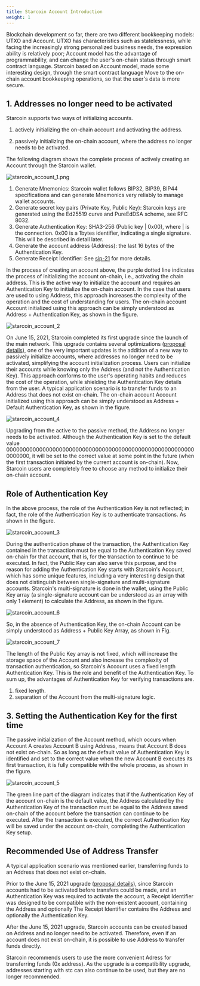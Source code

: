 ```yaml
---
title: Starcoin Account Introduction
weight: 1
---
```


Blockchain development so far, there are two different bookkeeping models: UTXO and Account. UTXO has characteristics such as statelessness, while facing the increasingly strong personalized business needs, the expression ability is relatively poor; Account model has the advantage of programmability, and can change the user's on-chain status through smart contract language. Starcoin based on Account model, made some interesting design, through the smart contract language Move to the on-chain account bookkeeping operations, so that the user's data is more secure.

## 1. Addresses no longer need to be activated

Starcoin supports two ways of initializing accounts.

1. actively initializing the on-chain account and activating the address.

2. passively initializing the on-chain account, where the address no longer needs to be activated.

The following diagram shows the complete process of actively creating an Account through the Starcoin wallet.

![starcoin_account_1.png](/img/account/starcoin_account_1.png)

1. Generate Mnemonics: Starcoin wallet follows BIP32, BIP39, BIP44 specifications and can generate Mnemonics very reliably to manage wallet accounts.
2. Generate secret key pairs (Private Key, Public Key): Starcoin keys are generated using the Ed25519 curve and PureEdDSA scheme, see RFC 8032.
3. Generate Authentication Key: SHA3-256 (Public key | 0x00), where | is the connection. 0x00 is a 1bytes identifier, indicating a single signature. This will be described in detail later.
4. Generate the account address (Address): the last 16 bytes of the Authentication Key.
5. Generate Receipt Identifier: See  [sip-21](https://starcoin.org/en/developer/sips/sip-21/) for more details.

In the process of creating an account above, the purple dotted line indicates the process of initializing the account on-chain, i.e., activating the chain address. This is the active way to initialize the account and requires an Authentication Key to initialize the on-chain account. In the case that users are used to using Address, this approach increases the complexity of the operation and the cost of understanding for users. The on-chain account Account initialized using this approach can be simply understood as Address + Authentication Key, as shown in the figure.

![starcoin_account_2](/img/account/starcoin_account_2.png)

On June 15, 2021, Starcoin completed its first upgrade since the launch of the main network. This upgrade contains several optimizations ([proposal details](https://starcoin.org/zh/news/post/starcoin_stdlib_upgrade_v5/)), one of the very important updates is the addition of a new way to passively initialize accounts, where addresses no longer need to be activated, simplifying the account initialization process. Users can initialize their accounts while knowing only the Address (and not the Authentication Key). This approach conforms to the user's operating habits and reduces the cost of the operation, while shielding the Authentication Key details from the user. A typical application scenario is to transfer funds to an Address that does not exist on-chain. The on-chain account Account initialized using this approach can be simply understood as Address + Default Authentication Key, as shown in the figure.

![starcoin_account_4](/img/account/starcoin_account_4.png)

Upgrading from the active to the passive method, the Address no longer needs to be activated.  Although the Authentication Key is set to the default value 0000000000000000000000000000000000000000000000000000000000000000, it will be set to the correct value at some point in the future (when the first transaction initiated by the current account is on-chain). Now, Starcoin users are completely free to choose any method to initialize their on-chain account.

## Role of Authentication Key

In the above process, the role of the Authentication Key is not reflected; in fact, the role of the Authentication Key is to authenticate transactions. As shown in the figure.

![starcoin_account_3](/img/account/starcoin_account_3.png)

During the authentication phase of the transaction, the Authentication Key contained in the transaction must be equal to the Authentication Key saved on-chain for that account, that is, for the transaction to continue to be executed. In fact, the Public Key can also serve this purpose, and the reason for adding the Authentication Key starts with Starcoin's Account, which has some unique features, including a very interesting design that does not distinguish between single-signature and multi-signature accounts. Starcoin's multi-signature is done in the wallet, using the Public Key array (a single-signature account can be understood as an array with only 1 element) to calculate the Address, as shown in the figure.

![starcoin_account_6](/img/account/starcoin_account_6.png)

So, in the absence of Authentication Key, the on-chain Account can be simply understood as Address + Public Key Array, as shown in Fig.

![starcoin_account_7](/img/account/starcoin_account_7.png)

The length of the Public Key array is not fixed, which will increase the storage space of the Account and also increase the complexity of transaction authentication, so Starcoin's Account uses a fixed length Authentication Key. This is the role and benefit of the Authentication Key. To sum up, the advantages of Authentication Key for verifying transactions are.

1. fixed length.
2. separation of the Account from the multi-signature logic.

## 3. Setting the Authentication Key for the first time

The passive initialization of the Account method, which occurs when Account A creates Account B using Address, means that Account B does not exist on-chain. So as long as the default value of Authentication Key is identified and set to the correct value when the new Account B executes its first transaction, it is fully compatible with the whole process, as shown in the figure.

![starcoin_account_5](/img/account/starcoin_account_5.png)

The green line part of the diagram indicates that if the Authentication Key of the account on-chain is the default value, the Address calculated by the Authentication Key of the transaction must be equal to the Address saved on-chain of the account before the transaction can continue to be executed. After the transaction is executed, the correct Authentication Key will be saved under the account on-chain, completing the Authentication Key setup.

## Recommended Use of Address Transfer

A typical application scenario was mentioned earlier, transferring funds to an Address that does not exist on-chain.

Prior to the June 15, 2021 upgrade ([proposal details](https://starcoin.org/zh/news/post/starcoin_stdlib_upgrade_v5/)), since Starcoin accounts had to be activated before transfers could be made, and an Authentication Key was required to activate the account, a Receipt Identifier was designed to be compatible with the non-existent account, containing the Address and optionally The Receipt Identifier contains the Address and optionally the Authentication Key.

After the June 15, 2021 upgrade, Starcoin accounts can be created based on Address and no longer need to be activated. Therefore, even if an account does not exist on-chain, it is possible to use Address to transfer funds directly.

Starcoin recommends users to use the more convenient Adress for transferring funds (0x address). As the upgrade is a compatibility upgrade, addresses starting with stc can also continue to be used, but they are no longer recommended.

